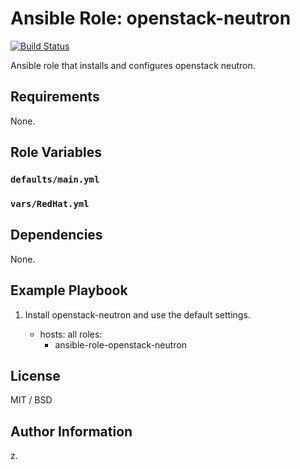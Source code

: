 # Ansible Role: openstack-neutron

[![Build Status](https://travis-ci.org/devops/ansible-role-openstack-neutron.svg?branch=master)](https://travis-ci.org/devops/ansible-role-openstack-neutron)

Ansible role that installs and configures openstack neutron.

## Requirements

None.

## Role Variables

### `defaults/main.yml`


### `vars/RedHat.yml`


## Dependencies

None.

## Example Playbook

1) Install openstack-neutron and use the default settings.

	- hosts: all
	  roles:
	    - ansible-role-openstack-neutron


## License

MIT / BSD

## Author Information

z.
